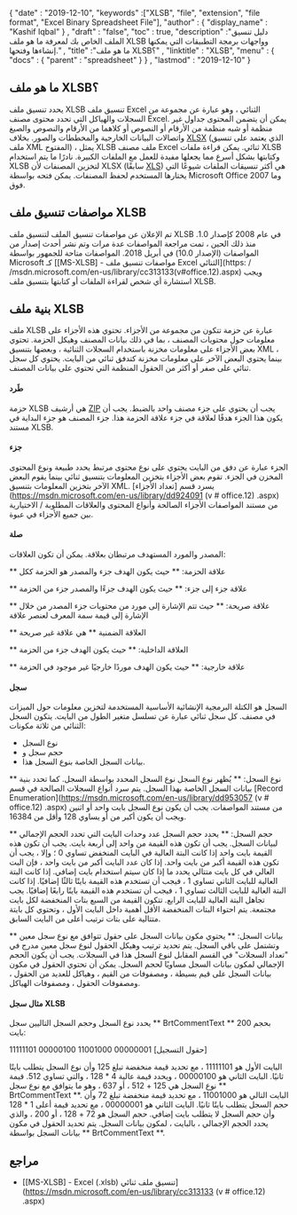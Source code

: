 {
  "date" : "2019-12-10",
  "keywords" :["XLSB", "file", "extension", "file format", "Excel Binary Spreadsheet File"],
  "author" : {
    "display_name" : "Kashif Iqbal"
} ,
  "draft" : "false",
  "toc" : true,
  "description" :"دليل تنسيق الملف الخاص بك لمعرفة ما هو ملف XLSB وواجهات برمجة التطبيقات التي يمكنها إنشاءها وفتحها." ,
  "title" :"ما هو ملف XLSB؟" ,
  "linktitle" : "XLSB",
  "menu" : {
    "docs" : {
      "parent" : "spreadsheet"
}
} ,
  "lastmod" : "2019-12-10"
}

## ما هو ملف XLSB؟

يحدد تنسيق ملف XLSB تنسيق ملف Excel الثنائي ، وهو عبارة عن مجموعة من السجلات والهياكل التي تحدد محتوى مصنف Excel. يمكن أن يتضمن المحتوى جداول غير منظمة أو شبه منظمة من الأرقام أو النصوص أو كلاهما من الأرقام والنصوص والصيغ واتصالات البيانات الخارجية والمخططات والصور. بخلاف [XLSX](/ar/spreadsheet/xlsx/) (الذي يعتمد على تنسيق ملف XML المفتوح) ، يمثل XLSB ملف مصنف Excel ثنائي. يمكن قراءة ملفات XLSB وكتابتها بشكل أسرع مما يجعلها مفيدة للعمل مع الملفات الكبيرة. نادرًا ما يتم استخدام XLSB لتخزين المصنفات لأن XLSX (سابقًا [XLS](/ar/spreadsheet/xls/)) هي أكثر تنسيقات الملفات شيوعًا التي يختارها المستخدم لحفظ المصنفات. يمكن فتحه بواسطة Microsoft Office 2007 وما فوق.

## مواصفات تنسيق ملف XLSB ##

تم الإعلان عن مواصفات تنسيق الملف لتنسيق ملف XLSB في عام 2008 كإصدار 1.0. منذ ذلك الحين ، تمت مراجعة المواصفات عدة مرات وتم نشر أحدث إصدار من المواصفات (الإصدار 10.0) في أبريل 2018. المواصفات متاحة للجمهور بواسطة Microsoft كـ [[MS-XLSB] - مواصفات تنسيق ملف Excel الثنائي](https: / /msdn.microsoft.com/en-us/library/cc313133(v#office.12).aspx) ويجب استشارة أي شخص لقراءة الملفات أو كتابتها بتنسيق ملف XLSB.

## بنية ملف XLSB ##

ملف XLSB عبارة عن حزمة تتكون من مجموعة من الأجزاء. تحتوي هذه الأجزاء على معلومات حول محتويات المصنف ، بما في ذلك بيانات المصنف وهيكل الحزمة. تحتوي بعض الأجزاء على معلومات مخزنة باستخدام السجلات الثنائية ، وبعضها بتنسيق XML ، بينما يحتوي البعض الآخر على معلومات مخزنة كتدفق ثنائي من البايت. يحتوي كل سجل ثنائي على صفر أو أكثر من الحقول المنظمة التي تحتوي على بيانات المصنف.

#### طَرد ####

حزمة XLSB هي أرشيف [ZIP](/ar/compression/zip/) يجب أن يحتوي على جزء مصنف واحد بالضبط. يجب أن يكون هذا الجزء هدفًا لعلاقة في جزء علاقة الحزمة هذا. جزء المصنف هو جزء البداية في مستند XLSB.

#### جزء ####

الجزء عبارة عن دفق من البايت يحتوي على نوع محتوى مرتبط يحدد طبيعة ونوع المحتوى المخزن في الجزء. تقوم بعض الأجزاء بتخزين المعلومات بتنسيق ثنائي بينما يقوم البعض الآخر بتخزين المعلومات بتنسيق XML. يسرد قسم [تعداد الأجزاء](https://msdn.microsoft.com/en-us/library/dd924091 (v # office.12) .aspx) من مستند المواصفات الأجزاء الصالحة وأنواع المحتوى والعلاقات المطلوبة / الاختيارية بين جميع الأجزاء في عبوة.

#### صلة ####

المصدر والمورد المستهدف مرتبطان بعلاقة. يمكن أن تكون العلاقات:

** علاقة الحزمة: ** حيث يكون الهدف جزء والمصدر هو الحزمة ككل

** علاقة جزء إلى جزء: ** حيث يكون الهدف جزءًا والمصدر جزء من الحزمة

** علاقة صريحة: ** حيث تتم الإشارة إلى مورد من محتويات جزء المصدر من خلال الإشارة إلى قيمة سمة المعرف لعنصر علاقة

** العلاقة الضمنية ** هي علاقة غير صريحة

** العلاقة الداخلية: ** حيث يكون الهدف جزء من الحزمة

** علاقة خارجية: ** حيث يكون الهدف موردًا خارجيًا غير موجود في الحزمة

#### سجل ####

السجل هو الكتلة البرمجية الإنشائية الأساسية المستخدمة لتخزين معلومات حول الميزات في مصنف. كل سجل ثنائي عبارة عن تسلسل متغير الطول من البايت. يتكون السجل الثنائي من ثلاثة مكونات:

* نوع السجل
* حجم سجل و
* بيانات السجل الخاصة بنوع السجل هذا.

** نوع السجل: ** يُظهر نوع السجل نوع السجل المحدد بواسطة السجل. كما تحدد بنية بيانات السجل الخاصة بهذا السجل. يتم سرد أنواع السجلات الصالحة في قسم [Record Enumeration](https://msdn.microsoft.com/en-us/library/dd953057 (v # office.12) .aspx) من مستند المواصفات. يجب أن يكون نوع السجل بايت واحد أو اثنين ويجب أن يكون أكبر من أو يساوي 128 وأقل من 16384.

** حجم السجل: ** يحدد حجم السجل عدد وحدات البايت التي تحدد الحجم الإجمالي لبيانات السجل. يجب أن تكون هذه القيمة من واحد إلى أربعة بايت. يجب أن تكون هذه القيمة بايت واحد إذا كانت البتة العالية في البايت المنخفض تساوي 0 ؛ وإلا ، يجب أن تكون هذه القيمة أكبر من بايت واحد. إذا كان عدد البايت أكبر من بايت واحد ، فإن البت العالي في كل بايت متتالي يحدد ما إذا كان سيتم استخدام بايت إضافي. إذا كانت البتة العالية للبايت الثاني تساوي 1 ، فيجب أن تستخدم هذه القيمة بايتًا ثالثًا إضافيًا. إذا كانت البتة العالية للبايت الثالث تساوي 1 ، فيجب أن تستخدم هذه القيمة بايتًا رابعًا إضافيًا. يجب تجاهل البتة العالية للبايت الرابع. تتكون القيمة من السبع بتات المنخفضة لكل بايت مجتمعة. يتم احتواء البتات المنخفضة الأقل أهمية داخل البايت الأول ، وتحتوي كل بايتة متتالية على بتات ترتيب أعلى من البايت السابق.

** بيانات السجل: ** يحتوي مكون بيانات السجل على حقول تتوافق مع نوع سجل معين وتشتمل على باقي السجل. يتم تحديد ترتيب وهيكل الحقول لنوع سجل معين مدرج في "تعداد السجلات" في القسم المقابل لنوع السجل هذا في السجلات. يجب أن يكون الحجم الإجمالي لمكون بيانات السجل مساويًا لحجم السجل. يمكن أن تحتوي الحقول في مكون بيانات السجل على قيم بسيطة ، ومصفوفات من القيم ، وهياكل للعديد من الحقول ، ومصفوفات الحقول ، ومصفوفات الهياكل.

#### مثال سجل XLSB ####

يحدد نوع السجل وحجم السجل التاليين سجل ** BrtCommentText ** بحجم 200 بايت:

11111101 00000100 11001000 00000001 [حقول التسجيل]

البايت الأول هو 11111101 ، مع تحديد قيمة منخفضة تبلغ 125 وأن نوع السجل يتطلب بايتًا ثانيًا. البايت الثاني هو 00000100 ، ويحدد قيمة عالية 4 * 128 ، والتي تساوي 512. قيمة نوع السجل هي 125 + 512 ، أو 637 ، وهو ما يتوافق مع نوع سجل ** BrtCommentText **. البايت التالي هو 11001000 ، مع تحديد قيمة منخفضة تبلغ 72 وأن حجم السجل يتطلب بايتًا ثانيًا. البايت الثاني هو 00000001 ، مع تحديد قيمة أعلى 1 * 128 وأن حجم السجل لا يتطلب بايت إضافي. حجم السجل هو 72 + 128 ، أو 200 ، والذي يحدد الحجم الإجمالي ، بالبايت ، لمكون بيانات السجل. يتم تحديد الحقول في مكون بيانات السجل بواسطة ** BrtCommentText **.

## مراجع ##

* [[MS-XLSB] - Excel (.xlsb) تنسيق ملف ثنائي](https://msdn.microsoft.com/en-us/library/cc313133 (v # office.12) .aspx)

